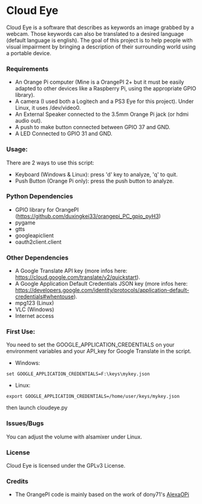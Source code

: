 # Cloud Eye

Cloud Eye is a software that describes as keywords an image grabbed by a webcam. Those keywords can also be translated to a desired language (default language is english).
The goal of this project is to help people with visual impairment by bringing a description of their surrounding world using a portable device.


### Requirements
* An Orange Pi computer (Mine is a OrangePI 2+ but it must be easily adapted to other devices like a Raspberry Pi, using the appropriate GPIO library).
* A camera (I used both a Logitech and a PS3 Eye for this project). Under Linux, it uses /dev/video0. 
* An External Speaker connected to the 3.5mm Orange Pi jack (or hdmi audio out).
* A push to make button connected between GPIO 37 and GND.
* A LED Connected to GPIO 31 and GND.
 

### Usage:
There are 2 ways to use this script:
* Keyboard (Windows & Linux): press 'd' key to analyze, 'q' to quit.
* Push Button (Orange Pi only): press the push button to analyze.


### Python Dependencies
* GPIO library for OrangePI (https://github.com/duxingkei33/orangepi_PC_gpio_pyH3)
* pygame
* gtts
* googleapiclient
* oauth2client.client


### Other Dependencies
* A Google Translate API key (more infos here: https://cloud.google.com/translate/v2/quickstart).
* A Google Application Default Credentials JSON key  (more infos here: https://developers.google.com/identity/protocols/application-default-credentials#whentouse). 
* mpg123 (Linux)
* VLC (Windows)
* Internet access


### First Use:
You need to set the GOOGLE_APPLICATION_CREDENTIALS on your environment variables and your API_key for Google Translate in the script.

* Windows:
```
set GOOGLE_APPLICATION_CREDENTIALS=F:\keys\mykey.json
```

* Linux:
```
export GOOGLE_APPLICATION_CREDENTIALS=/home/user/keys/mykey.json
```

then launch cloudeye.py


### Issues/Bugs
You can adjust the volume with alsamixer under Linux.


### License
Cloud Eye is licensed under the GPLv3 License. 


### Credits
- The OrangePI code is mainly based on the work of dony71's [AlexaOPi](https://github.com/dony71/AlexaOPi)



